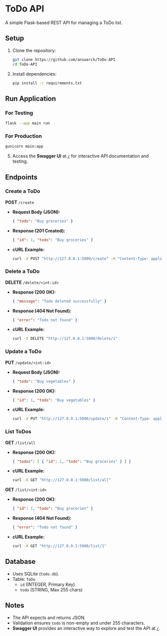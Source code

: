 # ToDo API

A simple Flask-based REST API for managing a ToDo list.

## Setup

1. Clone the repository:
   ```bash
   git clone https://github.com/answarck/ToDo-API
   cd ToDo-API
   ```

2. Install dependencies:
   ```bash
   pip install -r requirements.txt
   ```

## Run Application

### For Testing
```bash
flask --app main run
```

### For Production
```bash
gunicorn main:app
```

5. Access the **Swagger UI** at [`/`](http://127.0.0.1:5000/) for interactive API documentation and testing.

## Endpoints

### Create a ToDo
**POST** `/create`
- **Request Body (JSON):**
  ```json
  { "todo": "Buy groceries" }
  ```
- **Response (201 Created):**
  ```json
  { "id": 1, "todo": "Buy groceries" }
  ```
- **cURL Example:**
  ```bash
  curl -X POST "http://127.0.0.1:5000/create" -H "Content-Type: application/json" -d '{"todo": "Buy groceries"}'
  ```

### Delete a ToDo
**DELETE** `/delete/<int:id>`
- **Response (200 OK):**
  ```json
  { "message": "Todo deleted successfully" }
  ```
- **Response (404 Not Found):**
  ```json
  { "error": "Todo not found" }
  ```
- **cURL Example:**
  ```bash
  curl -X DELETE "http://127.0.0.1:5000/delete/1"
  ```

### Update a ToDo
**PUT** `/update/<int:id>`
- **Request Body (JSON):**
  ```json
  { "todo": "Buy vegetables" }
  ```
- **Response (200 OK):**
  ```json
  { "id": 1, "todo": "Buy vegetables" }
  ```
- **cURL Example:**
  ```bash
  curl -X PUT "http://127.0.0.1:5000/update/1" -H "Content-Type: application/json" -d '{"todo": "Buy vegetables"}'
  ```

### List ToDos
**GET** `/list/all`
- **Response (200 OK):**
  ```json
  { "todos": [ { "id": 1, "todo": "Buy groceries" } ] }
  ```
- **cURL Example:**
  ```bash
  curl -X GET "http://127.0.0.1:5000/list/all"
  ```

**GET** `/list/<int:id>`
- **Response (200 OK):**
  ```json
  { "id": 1, "todo": "Buy groceries" }
  ```
- **Response (404 Not Found):**
  ```json
  { "error": "Todo not found" }
  ```
- **cURL Example:**
  ```bash
  curl -X GET "http://127.0.0.1:5000/list/1"
  ```

## Database
- Uses SQLite (`todo.db`).
- Table: `ToDo`
  - `id` (INTEGER, Primary Key)
  - `todo` (STRING, Max 255 chars)

## Notes
- The API expects and returns JSON.
- Validation ensures `todo` is non-empty and under 255 characters.
- **Swagger UI** provides an interactive way to explore and test the API at [`/`](http://127.0.0.1:5000/).